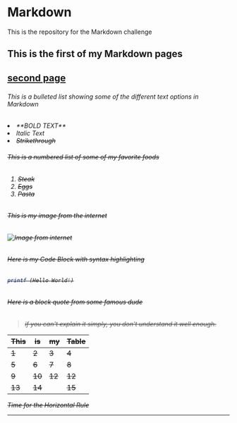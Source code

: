 # Markdown
This is the repository for the Markdown challenge

<h2> This is the first of my Markdown pages <h2>

[second page](second.md)

<h6> This is a bulleted list showing some of the different text options in Markdown<h6>

<u1>
<li> **BOLD TEXT** <i>
<li> <i> Italic Text <i>
<li> <strike>Strikethrough<strike>
</u1>

<h6> This is a numbered list of some of my favorite foods<h6>

1. Steak
2. Eggs
3. Pasta

<h6>This is my image from the internet<h6>


![Image from internet](https://www.popsci.com/sites/popsci.com/files/styles/1000_1x_/public/import/2014/BlackHole_0.jpg?itok=AGqZ-Yy7)

<h6> Here is my Code Block with syntax highlighting<h6>

```php
printf (Hello World!)
```
<h6> Here is a block quote from some famous dude<h6>

> if you can't explain it simply, you don't understand it well enough.

|This|is|my|Table|
|----|--|-|------|
|  1  | 2 |3 |  4    |
|  5  |6  | 7|  8    |  
| 9   |10  |12 |   12   |
| 13   | 14 | |   15   |      

Time for the Horizontal Rule
***
